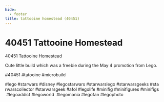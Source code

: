 ```yaml
---
hide:
  - footer
title: tattooine homestead (40451)
---
```


# 40451 Tattooine Homestead

40451 Tattooine Homestead

Cute little build which was a freebie during the May 4 promotion from Lego.

#40451 #tatooine #microbuild

#lego #starwars #disney #legostarwars #starwarslego #starwarsgeeks #starwarscollector #starwarsgeek #afol #legolife #minifig #minifigures #minifigs #legoaddict #legoworld  #legomania #legofan #legophoto 

